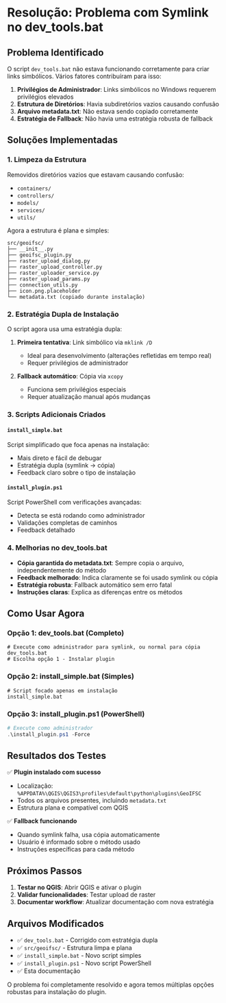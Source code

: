 # Resolução: Problema com Symlink no dev_tools.bat

## Problema Identificado

O script `dev_tools.bat` não estava funcionando corretamente para criar links simbólicos. Vários fatores contribuíram para isso:

1. **Privilégios de Administrador**: Links simbólicos no Windows requerem privilégios elevados
2. **Estrutura de Diretórios**: Havia subdiretórios vazios causando confusão
3. **Arquivo metadata.txt**: Não estava sendo copiado corretamente
4. **Estratégia de Fallback**: Não havia uma estratégia robusta de fallback

## Soluções Implementadas

### 1. Limpeza da Estrutura

Removidos diretórios vazios que estavam causando confusão:
- `containers/`
- `controllers/`
- `models/`
- `services/`
- `utils/`

Agora a estrutura é plana e simples:
```
src/geoifsc/
├── __init__.py
├── geoifsc_plugin.py
├── raster_upload_dialog.py
├── raster_upload_controller.py
├── raster_uploader_service.py
├── raster_upload_params.py
├── connection_utils.py
├── icon.png.placeholder
└── metadata.txt (copiado durante instalação)
```

### 2. Estratégia Dupla de Instalação

O script agora usa uma estratégia dupla:

1. **Primeira tentativa**: Link simbólico via `mklink /D`
   - Ideal para desenvolvimento (alterações refletidas em tempo real)
   - Requer privilégios de administrador

2. **Fallback automático**: Cópia via `xcopy`
   - Funciona sem privilégios especiais
   - Requer atualização manual após mudanças

### 3. Scripts Adicionais Criados

#### `install_simple.bat`
Script simplificado que foca apenas na instalação:
- Mais direto e fácil de debugar
- Estratégia dupla (symlink -> cópia)
- Feedback claro sobre o tipo de instalação

#### `install_plugin.ps1`
Script PowerShell com verificações avançadas:
- Detecta se está rodando como administrador
- Validações completas de caminhos
- Feedback detalhado

### 4. Melhorias no dev_tools.bat

- **Cópia garantida do metadata.txt**: Sempre copia o arquivo, independentemente do método
- **Feedback melhorado**: Indica claramente se foi usado symlink ou cópia
- **Estratégia robusta**: Fallback automático sem erro fatal
- **Instruções claras**: Explica as diferenças entre os métodos

## Como Usar Agora

### Opção 1: dev_tools.bat (Completo)
```batch
# Execute como administrador para symlink, ou normal para cópia
dev_tools.bat
# Escolha opção 1 - Instalar plugin
```

### Opção 2: install_simple.bat (Simples)
```batch
# Script focado apenas em instalação
install_simple.bat
```

### Opção 3: install_plugin.ps1 (PowerShell)
```powershell
# Execute como administrador
.\install_plugin.ps1 -Force
```

## Resultados dos Testes

✅ **Plugin instalado com sucesso**
- Localização: `%APPDATA%\QGIS\QGIS3\profiles\default\python\plugins\GeoIFSC`
- Todos os arquivos presentes, incluindo `metadata.txt`
- Estrutura plana e compatível com QGIS

✅ **Fallback funcionando**
- Quando symlink falha, usa cópia automaticamente
- Usuário é informado sobre o método usado
- Instruções específicas para cada método

## Próximos Passos

1. **Testar no QGIS**: Abrir QGIS e ativar o plugin
2. **Validar funcionalidades**: Testar upload de raster
3. **Documentar workflow**: Atualizar documentação com nova estratégia

## Arquivos Modificados

- ✅ `dev_tools.bat` - Corrigido com estratégia dupla
- ✅ `src/geoifsc/` - Estrutura limpa e plana
- ✅ `install_simple.bat` - Novo script simples
- ✅ `install_plugin.ps1` - Novo script PowerShell
- ✅ Esta documentação

O problema foi completamente resolvido e agora temos múltiplas opções robustas para instalação do plugin.
